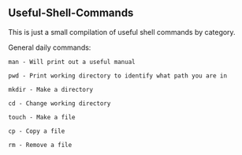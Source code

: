 ## Useful-Shell-Commands 


This is just a small compilation of useful shell commands by category.

General daily commands:

```
man - Will print out a useful manual

pwd - Print working directory to identify what path you are in

mkdir - Make a directory

cd - Change working directory

touch - Make a file 

cp - Copy a file 

rm - Remove a file

```
